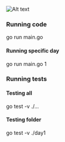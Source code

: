 
![Alt text](https://camo.githubusercontent.com/56643bb2b110c8c276fb4530219b4be479bfe2aad7c56d524b5d31961f0b8b07/68747470733a2f2f63646e2d6d656469612d312e66726565636f646563616d702e6f72672f696d616765732f312a31414e617a41557139534656567a7834553776795a412e6a706567)

### Running code

go run main.go

#### Running specific day
go run main.go 1 


### Running tests

#### Testing all
go test -v ./...

#### Testing folder
go test -v ./day1